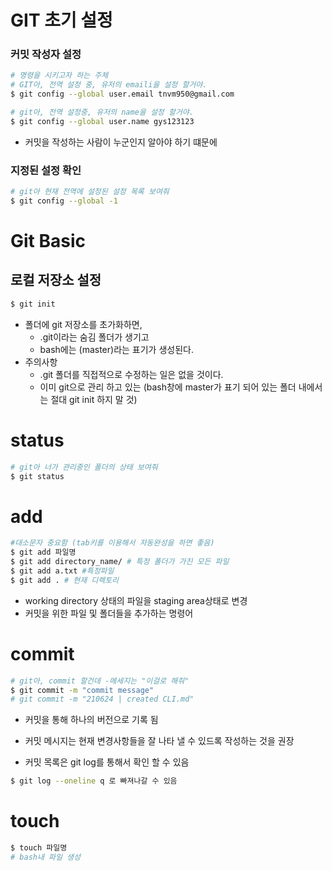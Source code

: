# GIT 초기 설정

### 커밋 작성자 설정

```bash
# 명령을 시키고자 하는 주체
# GIT아, 전역 설정 중, 유저의 emaili을 설정 할거야.
$ git config --global user.email tnvm950@gmail.com

# git아, 전역 설정중, 유저의 name을 설정 할거야.
$ git config --global user.name gys123123

```



- 커밋을 작성하는 사람이 누군인지 알아야 하기 떄문에

### 지정된 설정 확인

```bash
# git아 현재 전역에 설정된 설정 목록 보여줘
$ git config --global -1

```



# Git Basic

## 로컬 저장소 설정

```bash
$ git init
```

- 폴더에 git 저장소를 초가화하면,
  - .git이라는 숨김 폴더가 생기고
  - bash에는 (master)라는 표기가 생성된다.
- 주의사항
  - .git 폴더를 직접적으로 수정하는 일은 없을 것이다.
  - 이미 git으로 관리 하고 있는 (bash창에 master가 표기 되어 있는 폴더 내에서는 절대 git init 하지 말 것)

# status

```bash
# git아 너가 관리중인 폴더의 상태 보여줘
$ git status
```



# add

```bash
#대소문자 중요함 (tab키를 이용해서 자동완성을 하면 좋음)
$ git add 파일명
$ git add directory_name/ # 특정 폴더가 가진 모든 파일
$ git add a.txt #특정파일
$ git add . # 현재 디렉토리
```



- working directory 상태의 파일을 staging area상태로 변경
- 커밋을 위한 파일  및 폴더들을 추가하는 명령어



# commit

```bash
# git아, commit 할건데 -메세지는 "이걸로 해줘"
$ git commit -m "commit message"
# git commit -m "210624 | created CLI.md"
```

- 커밋을 통해 하나의 버전으로 기록 됨
- 커밋 메시지는 현재 변경사항들을 잘 나타 낼 수 있드록 작성하는 것을 권장

- 커밋 목록은 git log를 통해서 확인 할 수 있음

```bash
$ git log --oneline q 로 빠져나갈 수 있음

```



# touch



```bash
$ touch 파일명
# bash내 파일 생성
```

